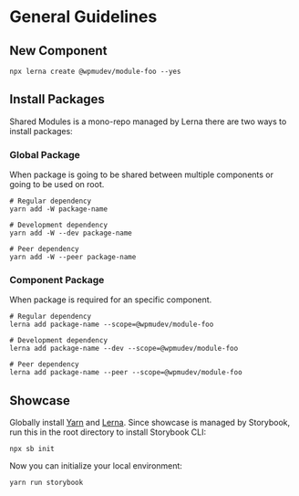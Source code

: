 # General Guidelines

## New Component

```
npx lerna create @wpmudev/module-foo --yes
```

## Install Packages

Shared Modules is a mono-repo managed by Lerna there are two ways to install packages:

### Global Package

When package is going to be shared between multiple components or going to be used on root.

```
# Regular dependency
yarn add -W package-name

# Development dependency
yarn add -W --dev package-name

# Peer dependency
yarn add -W --peer package-name
```

### Component Package

When package is required for an specific component.

```
# Regular dependency
lerna add package-name --scope=@wpmudev/module-foo

# Development dependency
lerna add package-name --dev --scope=@wpmudev/module-foo

# Peer dependency
lerna add package-name --peer --scope=@wpmudev/module-foo
```

## Showcase

Globally install [Yarn](https://yarnpkg.com/getting-started/install) and [Lerna](https://lerna.js.org/). Since showcase is managed by Storybook, run this in the root directory to install Storybook CLI:

```
npx sb init
```

Now you can initialize your local environment:

```
yarn run storybook
```